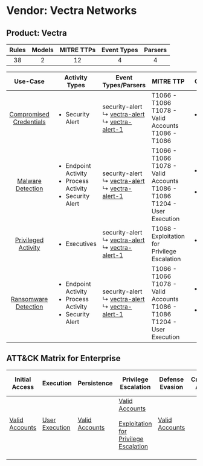 Vendor: Vectra Networks
=======================
Product: Vectra
---------------
| Rules | Models | MITRE TTPs | Event Types | Parsers |
|:-----:|:------:|:----------:|:-----------:|:-------:|
|  38   |   2    |     12     |      4      |    4    |

|                                 Use-Case                                  | Activity Types                                                                      | Event Types/Parsers                                                                                                                                   | MITRE TTP                                                                              | Content                                              |
|:-------------------------------------------------------------------------:| ----------------------------------------------------------------------------------- | ----------------------------------------------------------------------------------------------------------------------------------------------------- | -------------------------------------------------------------------------------------- | ---------------------------------------------------- |
| [Compromised Credentials](../UseCases/usecase_compromised_credentials.md) | <ul><li>Security Alert</li></ul>                                                    |  security-alert<br> ↳ [vectra-alert](../Parsers/parserContent_vectra-alert.md)<br> ↳ [vectra-alert-1](../Parsers/parserContent_vectra-alert-1.md)<br> | T1066 - T1066<br>T1078 - Valid Accounts<br>T1086 - T1086<br>                           | <ul><li>17 Rules</li></ul>                           |
|       [Malware Detection](../UseCases/usecase_malware_detection.md)       | <ul><li>Endpoint Activity</li><li>Process Activity</li><li>Security Alert</li></ul> |  security-alert<br> ↳ [vectra-alert](../Parsers/parserContent_vectra-alert.md)<br> ↳ [vectra-alert-1](../Parsers/parserContent_vectra-alert-1.md)<br> | T1066 - T1066<br>T1078 - Valid Accounts<br>T1086 - T1086<br>T1204 - User Execution<br> | <ul><li>10 Rules</li></ul><ul><li>1 Models</li></ul> |
|     [Privileged Activity](../UseCases/usecase_privileged_activity.md)     | <ul><li>Executives</li></ul>                                                        |  security-alert<br> ↳ [vectra-alert](../Parsers/parserContent_vectra-alert.md)<br> ↳ [vectra-alert-1](../Parsers/parserContent_vectra-alert-1.md)<br> | T1068 - Exploitation for Privilege Escalation<br>                                      | <ul><li>1 Rules</li></ul>                            |
|    [Ransomware Detection](../UseCases/usecase_ransomware_detection.md)    | <ul><li>Endpoint Activity</li><li>Process Activity</li><li>Security Alert</li></ul> |  security-alert<br> ↳ [vectra-alert](../Parsers/parserContent_vectra-alert.md)<br> ↳ [vectra-alert-1](../Parsers/parserContent_vectra-alert-1.md)<br> | T1066 - T1066<br>T1078 - Valid Accounts<br>T1086 - T1086<br>T1204 - User Execution<br> | <ul><li>10 Rules</li></ul><ul><li>1 Models</li></ul> |

ATT&CK Matrix for Enterprise
----------------------------
| Initial Access                                                      | Execution                                                           | Persistence                                                         | Privilege Escalation                                                                                                                                          | Defense Evasion                                                     | Credential Access | Discovery | Lateral Movement | Collection | Command and Control | Exfiltration | Impact |
| ------------------------------------------------------------------- | ------------------------------------------------------------------- | ------------------------------------------------------------------- | ------------------------------------------------------------------------------------------------------------------------------------------------------------- | ------------------------------------------------------------------- | ----------------- | --------- | ---------------- | ---------- | ------------------- | ------------ | ------ |
| [Valid Accounts](https://attack.mitre.org/techniques/T1078)<br><br> | [User Execution](https://attack.mitre.org/techniques/T1204)<br><br> | [Valid Accounts](https://attack.mitre.org/techniques/T1078)<br><br> | [Valid Accounts](https://attack.mitre.org/techniques/T1078)<br><br>[Exploitation for Privilege Escalation](https://attack.mitre.org/techniques/T1068)<br><br> | [Valid Accounts](https://attack.mitre.org/techniques/T1078)<br><br> |                   |           |                  |            |                     |              |        |